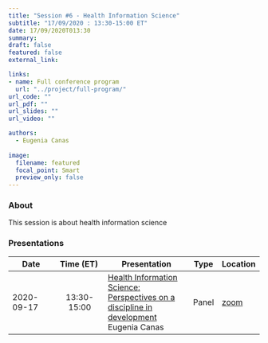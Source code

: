 ```yaml
---
title: "Session #6 - Health Information Science"
subtitle: "17/09/2020 : 13:30-15:00 ET"
date: 17/09/2020T013:30
summary: 
draft: false
featured: false
external_link: 

links:
- name: Full conference program
  url: "../project/full-program/"
url_code: ""
url_pdf: ""
url_slides: ""
url_video: ""

authors:
  - Eugenia Canas
 
image:
  filename: featured
  focal_point: Smart
  preview_only: false
---
```


### About

This session is about health information science

### Presentations

|<div style="width:75px">Date</div>|<div style="width:78px">Time (ET)</div>|Presentation|Type|Location|
|----------|:---------:|------------|:--:|--------|
|2020-09-17|13:30-15:00|[Health Information Science: Perspectives on a discipline in development](../../talk/health-information-science/)<br>Eugenia Canas|Panel|[zoom](link)|

